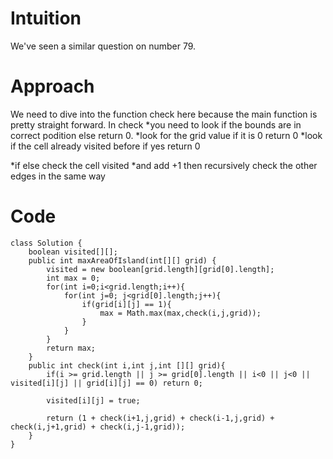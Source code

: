 # Intuition
We've seen a similar question on number 79. 

# Approach
We need to dive into the function check here because the main function is pretty straight forward. In check 
*you need to look if the bounds are in correct podition else return 0.
*look for the grid value if it is 0 return 0
*look if the cell already visited before if yes return 0

*if else check the cell visited
*and add +1 then recursively check the other edges in the same way


# Code
```
class Solution {
    boolean visited[][];
    public int maxAreaOfIsland(int[][] grid) {
        visited = new boolean[grid.length][grid[0].length];
        int max = 0;
        for(int i=0;i<grid.length;i++){
            for(int j=0; j<grid[0].length;j++){
                if(grid[i][j] == 1){
                    max = Math.max(max,check(i,j,grid));
                }
            }
        }
        return max;
    }
    public int check(int i,int j,int [][] grid){
        if(i >= grid.length || j >= grid[0].length || i<0 || j<0 || visited[i][j] || grid[i][j] == 0) return 0;
                
        visited[i][j] = true;

        return (1 + check(i+1,j,grid) + check(i-1,j,grid) + check(i,j+1,grid) + check(i,j-1,grid));
    }
}
```
